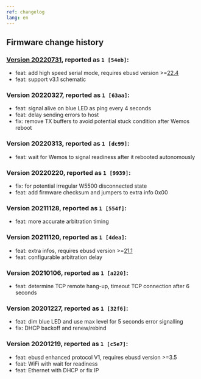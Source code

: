 ```yaml
---
ref: changelog
lang: en
---
```

## Firmware change history

### [Version 20220731](20220731-offset.hex), reported as `1 [54eb]`:
* feat: add high speed serial mode, requires ebusd version >=[22.4](https://github.com/john30/ebusd/releases/latest)
* feat: support v3.1 schematic

### Version 20220327, reported as `1 [63aa]`:
* feat: signal alive on blue LED as ping every 4 seconds
* feat: delay sending errors to host
* fix: remove TX buffers to avoid potential stuck condition after Wemos reboot

### Version 20220313, reported as `1 [dc99]`:
* feat: wait for Wemos to signal readiness after it rebooted autonomously

### Version 20220220, reported as `1 [9939]`:
* fix: for potential irregular W5500 disconnected state
* feat: add firmware checksum and jumpers to extra info 0x00

### Version 20211128, reported as `1 [554f]`:
* feat: more accurate arbitration timing

### Version 20211120, reported as `1 [4dea]`:
* feat: extra infos, requires ebusd version >=[21.1](https://github.com/john30/ebusd/releases/tag/v21.1)
* feat: configurable arbitration delay

### Version 20210106, reported as `1 [a220]`:
* feat: determine TCP remote hang-up, timeout TCP connection after 6 seconds

### Version 20201227, reported as `1 [32f6]`:
* feat: dim blue LED and use max level for 5 seconds error signalling
* fix: DHCP backoff and renew/rebind

### Version 20201219, reported as `1 [c5e7]`:
* feat: ebusd enhanced protocol V1, requires ebusd version >=3.5
* feat: WiFi with wait for readiness
* feat: Ethernet with DHCP or fix IP
